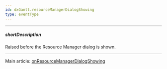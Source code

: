 ```yaml
---
id: dxGantt.resourceManagerDialogShowing
type: eventType
---
```

---
##### shortDescription
Raised before the Resource Manager dialog is shown.

---
Main article: [onResourceManagerDialogShowing](/api-reference/10%20UI%20Components/dxGantt/1%20Configuration/onResourceManagerDialogShowing.md '/Documentation/ApiReference/UI_Components/dxGantt/Configuration/#onResourceManagerDialogShowing')